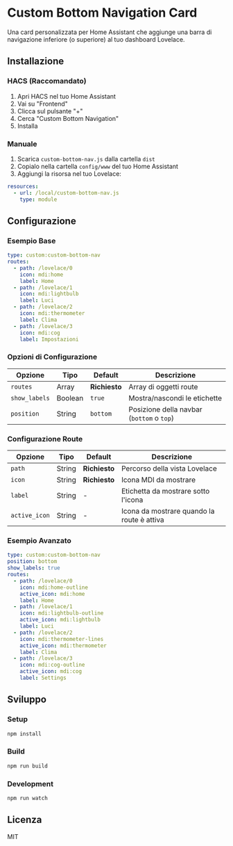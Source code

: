 # Custom Bottom Navigation Card

Una card personalizzata per Home Assistant che aggiunge una barra di navigazione inferiore (o superiore) al tuo dashboard Lovelace.

## Installazione

### HACS (Raccomandato)

1. Apri HACS nel tuo Home Assistant
2. Vai su "Frontend"
3. Clicca sul pulsante "+" 
4. Cerca "Custom Bottom Navigation"
5. Installa

### Manuale

1. Scarica `custom-bottom-nav.js` dalla cartella `dist`
2. Copialo nella cartella `config/www` del tuo Home Assistant
3. Aggiungi la risorsa nel tuo Lovelace:

```yaml
resources:
  - url: /local/custom-bottom-nav.js
    type: module
```

## Configurazione

### Esempio Base

```yaml
type: custom:custom-bottom-nav
routes:
  - path: /lovelace/0
    icon: mdi:home
    label: Home
  - path: /lovelace/1
    icon: mdi:lightbulb
    label: Luci
  - path: /lovelace/2
    icon: mdi:thermometer
    label: Clima
  - path: /lovelace/3
    icon: mdi:cog
    label: Impostazioni
```

### Opzioni di Configurazione

| Opzione | Tipo | Default | Descrizione |
|---------|------|---------|-------------|
| `routes` | Array | **Richiesto** | Array di oggetti route |
| `show_labels` | Boolean | `true` | Mostra/nascondi le etichette |
| `position` | String | `bottom` | Posizione della navbar (`bottom` o `top`) |

### Configurazione Route

| Opzione | Tipo | Default | Descrizione |
|---------|------|---------|-------------|
| `path` | String | **Richiesto** | Percorso della vista Lovelace |
| `icon` | String | **Richiesto** | Icona MDI da mostrare |
| `label` | String | - | Etichetta da mostrare sotto l'icona |
| `active_icon` | String | - | Icona da mostrare quando la route è attiva |

### Esempio Avanzato

```yaml
type: custom:custom-bottom-nav
position: bottom
show_labels: true
routes:
  - path: /lovelace/0
    icon: mdi:home-outline
    active_icon: mdi:home
    label: Home
  - path: /lovelace/1
    icon: mdi:lightbulb-outline
    active_icon: mdi:lightbulb
    label: Luci
  - path: /lovelace/2
    icon: mdi:thermometer-lines
    active_icon: mdi:thermometer
    label: Clima
  - path: /lovelace/3
    icon: mdi:cog-outline
    active_icon: mdi:cog
    label: Settings
```

## Sviluppo

### Setup

```bash
npm install
```

### Build

```bash
npm run build
```

### Development

```bash
npm run watch
```

## Licenza

MIT

